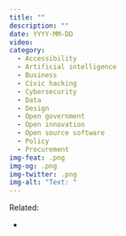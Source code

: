 ```yaml
---
title: ""
description: ""
date: YYYY-MM-DD
video: 
category:
  - Accessibility
  - Artificial intelligence
  - Business
  - Civic hacking
  - Cybersecurity
  - Data
  - Design
  - Open government
  - Open innovation
  - Open source software
  - Policy
  - Procurement
img-feat: .png
img-og: .png
img-twitter: .png
img-alt: "Text: "
---
```


Related:

- []()